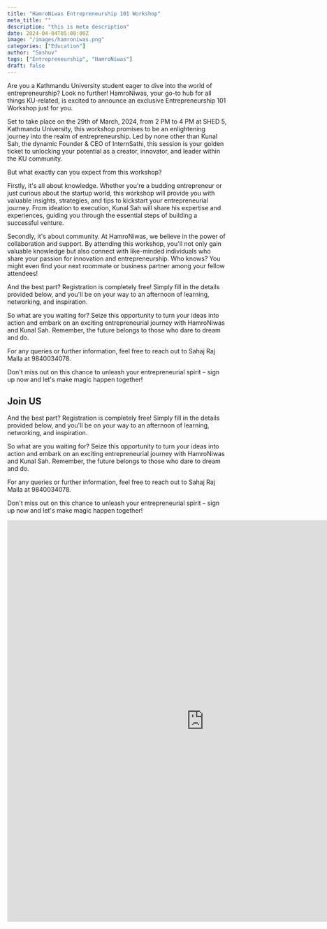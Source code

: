 ```yaml
---
title: "HamroNiwas Entrepreneurship 101 Workshop"
meta_title: ""
description: "this is meta description"
date: 2024-04-04T05:00:00Z
image: "/images/hamroniwas.png"
categories: ["Education"]
author: "Sashuv"
tags: ["Entrepreneurship", "HamroNiwas"]
draft: false
---
```


Are you a Kathmandu University student eager to dive into the world of entrepreneurship? Look no further! HamroNiwas, your go-to hub for all things KU-related, is excited to announce an exclusive Entrepreneurship 101 Workshop just for you.
    
Set to take place on the 29th of March, 2024, from 2 PM to 4 PM at SHED 5, Kathmandu University, this workshop promises to be an enlightening journey into the realm of entrepreneurship. Led by none other than Kunal Sah, the dynamic Founder & CEO of InternSathi, this session is your golden ticket to unlocking your potential as a creator, innovator, and leader within the KU community.

But what exactly can you expect from this workshop?

Firstly, it's all about knowledge. Whether you're a budding entrepreneur or just curious about the startup world, this workshop will provide you with valuable insights, strategies, and tips to kickstart your entrepreneurial journey. From ideation to execution, Kunal Sah will share his expertise and experiences, guiding you through the essential steps of building a successful venture.

Secondly, it's about community. At HamroNiwas, we believe in the power of collaboration and support. By attending this workshop, you'll not only gain valuable knowledge but also connect with like-minded individuals who share your passion for innovation and entrepreneurship. Who knows? You might even find your next roommate or business partner among your fellow attendees!

And the best part? Registration is completely free! Simply fill in the details provided below, and you'll be on your way to an afternoon of learning, networking, and inspiration.

So what are you waiting for? Seize this opportunity to turn your ideas into action and embark on an exciting entrepreneurial journey with HamroNiwas and Kunal Sah. Remember, the future belongs to those who dare to dream and do.

For any queries or further information, feel free to reach out to Sahaj Raj Malla at 9840034078.

Don't miss out on this chance to unleash your entrepreneurial spirit – sign up now and let's make magic happen together!

    
## Join US

And the best part? Registration is completely free! Simply fill in the details provided below, and you'll be on your way to an afternoon of learning, networking, and inspiration.

So what are you waiting for? Seize this opportunity to turn your ideas into action and embark on an exciting entrepreneurial journey with HamroNiwas and Kunal Sah. Remember, the future belongs to those who dare to dream and do.

For any queries or further information, feel free to reach out to Sahaj Raj Malla at 9840034078.

Don't miss out on this chance to unleash your entrepreneurial spirit – sign up now and let's make magic happen together!



 <iframe src="https://docs.google.com/forms/d/e/1FAIpQLSc7bCL3-Djd42UNFUd232CPGx4NeUvKk9LjT45u6M-2sTjWkA/viewform?embedded=true" width="900" height="920" frameborder="0" marginheight="0" marginwidth="0">Loading…</iframe>


